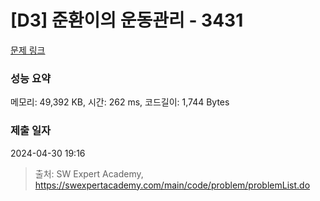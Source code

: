 # [D3] 준환이의 운동관리 - 3431 

[문제 링크](https://swexpertacademy.com/main/code/problem/problemDetail.do?contestProbId=AWE_ZXcqAAMDFAV2) 

### 성능 요약

메모리: 49,392 KB, 시간: 262 ms, 코드길이: 1,744 Bytes

### 제출 일자

2024-04-30 19:16



> 출처: SW Expert Academy, https://swexpertacademy.com/main/code/problem/problemList.do